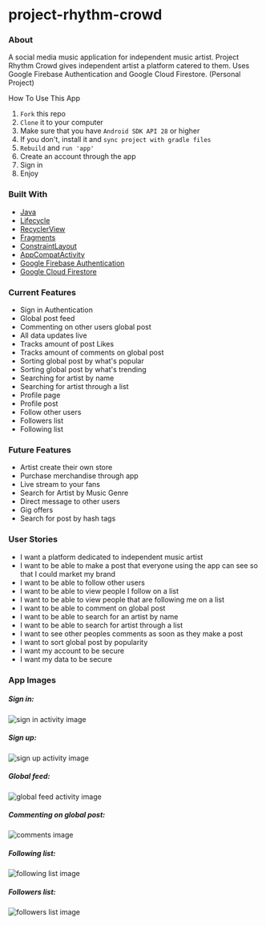 # project-rhythm-crowd

### About

A social media music application for independent music artist. Project Rhythm Crowd gives independent artist a platform catered to them. Uses Google Firebase Authentication and Google Cloud Firestore. (Personal Project)

How To Use This App

1. `Fork` this repo
2. `Clone` it to your computer
3. Make sure that you have `Android SDK API 28` or higher
4. If you don't, install it and `sync project with gradle files`
5. `Rebuild` and `run 'app'`
6. Create an account through the app
7. Sign in
8. Enjoy

### Built With

* [Java](https://www.oracle.com/java/technologies/)
* [Lifecycle](https://developer.android.com/topic/libraries/architecture/lifecycle#java)
* [RecyclerView](https://developer.android.com/jetpack/androidx/releases/recyclerview)
* [Fragments](https://developer.android.com/guide/fragments)
* [ConstraintLayout](https://developer.android.com/reference/android/support/constraint/ConstraintLayout)
* [AppCompatActivity](https://developer.android.com/reference/androidx/appcompat/app/AppCompatActivity)
* [Google Firebase Authentication](https://firebase.google.com/docs/auth)
* [Google Cloud Firestore](https://firebase.google.com/docs/firestore)

### Current Features

* Sign in Authentication
* Global post feed
* Commenting on other users global post
* All data updates live
* Tracks amount of post Likes
* Tracks amount of comments on global post
* Sorting global post by what's popular
* Sorting global post by what's trending
* Searching for artist by name
* Searching for artist through a list
* Profile page
* Profile post
* Follow other users
* Followers list
* Following list

### Future Features

* Artist create their own store
* Purchase merchandise through app
* Live stream to your fans
* Search for Artist by Music Genre
* Direct message to other users
* Gig offers
* Search for post by hash tags

### User Stories

* I want a platform dedicated to independent music artist
* I want to be able to make a post that everyone using the app can see so that I could market my brand
* I want to be able to follow other users
* I want to be able to view people I follow on a list
* I want to be able to view people that are following me on a list
* I want to be able to comment on global post
* I want to be able to search for an artist by name
* I want to be able to search for artist through a list
* I want to see other peoples comments as soon as they make a post
* I want to sort global post by popularity
* I want my account to be secure
* I want my data to be secure

### App Images

##### Sign in:

![sign in activity image](assets/sign-in.png)

##### Sign up:

![sign up activity image](assets/sign-up.png)

##### Global feed:

![global feed activity image](assets/global-feed.png)

##### Commenting on global post:

![comments image](assets/comments.png)

##### Following list:

![following list image](assets/following-list.png)

##### Followers list:

![followers list image](assets/followers-list.png)

